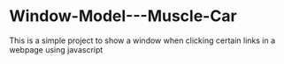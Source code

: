 # Window-Model---Muscle-Car
This is a simple project to show a window when clicking certain links in a webpage using javascript
